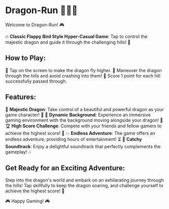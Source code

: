 # Dragon-Run 🐉🏃‍♂️

Welcome to Dragon-Run! 🎮

🔥 **Classic Flappy Bird Style Hyper-Casual Game**: Tap to control the majestic dragon and guide it through the challenging hills! 🌄

## How to Play:

🐲 Tap on the screen to make the dragon fly higher.
🌄 Maneuver the dragon through the hills and avoid crashing into them!
🏅 Score 1 point for each hill successfully passed through.

## Features:

🐉 **Majestic Dragon**: Take control of a beautiful and powerful dragon as your game character! 🐲
🌄 **Dynamic Background**: Experience an immersive gaming environment with the background moving alongside your dragon! 🌳
🏆 **High Score Challenge**: Compete with your friends and fellow gamers to achieve the highest score! 🥇
💥 **Endless Adventure**: The game offers an endless adventure, providing hours of entertainment! ⏳
🎵 **Catchy Soundtrack**: Enjoy a delightful soundtrack that perfectly complements the gameplay! 🎶

## Get Ready for an Exciting Adventure:

Step into the dragon's world and embark on an exhilarating journey through the hills! Tap skillfully to keep the dragon soaring, and challenge yourself to achieve the highest score! 🚀

🎮 Happy Gaming! 🎮
